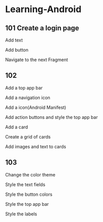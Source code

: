 # Learning-Android

## 101 Create a login page

Add text 

Add button

Navigate to the next Fragment

## 102
Add a top app bar

Add a navigation icon

Add a icon(Android Manifest)

Add action buttons and style the top app bar

Add a card

Create a grid of cards

Add images and text to cards

## 103

Change the color theme

Style the text fields

Style the button colors

Style the top app bar

Style the labels

